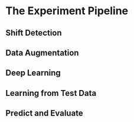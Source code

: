 # The Experiment Pipeline

## Shift Detection

## Data Augmentation

## Deep Learning

## Learning from Test Data

## Predict and Evaluate